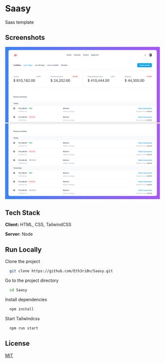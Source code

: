 
# Saasy

Saas template


## Screenshots

![Saasy App Screenshot start](./Saasy-Home_screenshot.png)
![Saasy App Screenshot end](./Saasy-Home_screenshot-end.png)


## Tech Stack

**Client:** HTML, CSS, TailwindCSS

**Server:** Node


## Run Locally

Clone the project

```bash
  git clone https://github.com/Eth3ri0n/Saasy.git
```

Go to the project directory

```bash
  cd Saasy
```

Install dependencies

```bash
  npm install
```

Start Tailwindcss

```bash
  npm run start
```


## License

[MIT](https://choosealicense.com/licenses/mit/)

